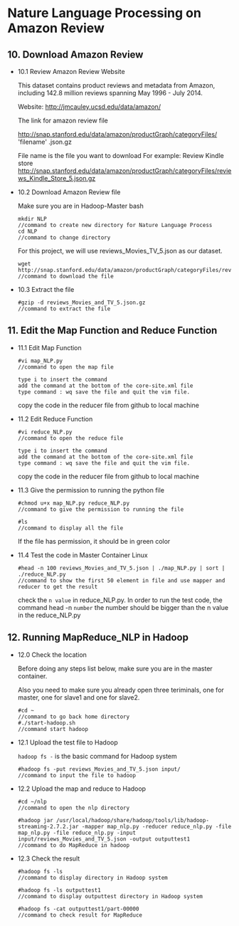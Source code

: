 # Nature Language Processing on Amazon Review
   
## 10. Download Amazon Review 

* 10.1 Review Amazon Review Website  

   This dataset contains product reviews and metadata from Amazon, including 142.8 million reviews spanning May 1996 - July 2014.
   
   Website: http://jmcauley.ucsd.edu/data/amazon/
    
   The link for amazon review file
   
   http://snap.stanford.edu/data/amazon/productGraph/categoryFiles/ 'filename' .json.gz
    
   File name is the file you want to download
   For example:
   Review Kindle store
   http://snap.stanford.edu/data/amazon/productGraph/categoryFiles/reviews_Kindle_Store_5.json.gz
    

* 10.2 Download Amazon Review file 
    
   Make sure you are in Hadoop-Master bash
   
   ```
   mkdir NLP
   //command to create new directory for Nature Language Process
   cd NLP
   //command to change directory
   ``` 
   For this project, we will use reviews_Movies_TV_5.json as our dataset.
   ```
   wget http://snap.stanford.edu/data/amazon/productGraph/categoryFiles/reviews_Movies_and_TV_5.json.gz
   //command to download the file
   ```
   
* 10.3 Extract the file

	```
	#gzip -d reviews_Movies_and_TV_5.json.gz 
	//command to extract the file
	```
	
## 11. Edit the Map Function and Reduce Function

* 11.1 Edit Map Function

	```
	#vi map_NLP.py
	//command to open the map file
	```
	```
	type i to insert the command
	add the command at the bottom of the core-site.xml file
	type command : wq save the file and quit the vim file.
	```
	copy the code in the reducer file from github to local machine
	
* 11.2 Edit Reduce Function

	```
	#vi reduce_NLP.py
	//command to open the reduce file
	```
	```
	type i to insert the command
	add the command at the bottom of the core-site.xml file
	type command : wq save the file and quit the vim file.
	```
	copy the code in the reducer file from github to local machine
	
* 11.3 Give the permission to running the python file
	
	```
	#chmod u+x map_NLP.py reduce_NLP.py
	//command to give the permission to running the file
	```
	```
	#ls
 	//command to display all the file 
	```
	If the file has permission, it should be in green color
	
* 11.4 Test the code in Master Container Linux

	```
	#head -n 100 reviews_Movies_and_TV_5.json | ./map_NLP.py | sort | ./reduce_NLP.py
	//command to show the first 50 element in file and use mapper and reducer to get the result
	```
	check the `n value` in reduce_NLP.py.
	In order to run the test code, the command head -n `number` the number should be bigger than the n value in the reduce_NLP.py 
	
## 12. Running MapReduce_NLP in Hadoop

* 12.0 Check the location

	Before doing any steps list below, make sure you are in the master container.
	
	Also you need to make sure you already open three teriminals, one for master, one for slave1 and one for slave2.
	
	```
	#cd ~
	//command to go back home directory
	#./start-hadoop.sh
	//command start hadoop
	```
	
* 12.1 Upload the test file to Hadoop
	
	`hadoop fs -` is the basic command for Hadoop system
	```
	#hadoop fs -put reviews_Movies_and_TV_5.json input/
	//command to input the file to hadoop 
  	```
	
* 12.2 Upload the map and reduce to Hadoop
	```
	#cd ~/nlp
	//command to open the nlp directory
	```
	```
	#hadoop jar /usr/local/hadoop/share/hadoop/tools/lib/hadoop-streaming-2.7.2.jar -mapper map_nlp.py -reducer reduce_nlp.py -file map_nlp.py -file reduce_nlp.py -input input/reviews_Movies_and_TV_5.json -output outputtest1
	//command to do MapReduce in hadoop
	```
* 12.3 Check the result
	```
	#hadoop fs -ls
	//command to display directory in Hadoop system
  	```
  	```
	#hadoop fs -ls outputtest1
	//command to display outputtest directory in Hadoop system
  	```
  	```
	#hadoop fs -cat outputtest1/part-00000
	//command to check result for MapReduce
	```


